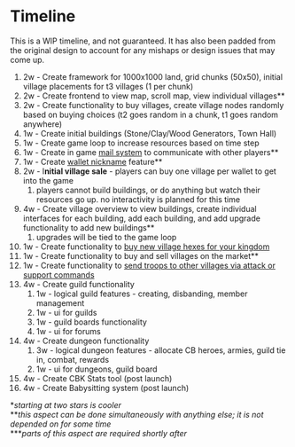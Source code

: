 # Timeline

This is a WIP timeline, and not guaranteed. It has also been padded from the original design to account for any mishaps or design issues that may come up.

1. 2w - Create framework for 1000x1000 land, grid chunks \(50x50\), initial village placements for t3 villages \(1 per chunk\)
2. 2w - Create frontend to view map, scroll map, view individual villages\*\*
3. 2w - Create functionality to buy villages, create village nodes randomly  based on buying choices \(t2 goes random in a chunk, t1 goes random anywhere\)
4. 1w - Create initial buildings \(Stone/Clay/Wood Generators, Town Hall\)
5. 1w - Create game loop to increase resources based on time step
6. 1w - Create in game [mail system](mail-system.md) to communicate with other players\*\*
7. 1w - Create [wallet nickname](wallet-nicknames.md) feature\*\*
8. 2w - I**nitial village sale** - players can buy one village per wallet to get into the game
   1. players cannot build buildings, or do anything but watch their resources go up. no interactivity is planned for this time
9. 4w - Create village overview to view buildings, create individual interfaces for each building, add each building, and add upgrade functionality to add new buildings\*\*
   1. upgrades will be tied to the game loop
10. 1w - Create functionality to [buy new village hexes for your kingdom](../the-world/villages/buildings.md#church)
11. 1w - Create functionality to buy and sell villages on the market\*\*
12. 1w - Create functionality to [send troops to other villages via attack or support commands](../the-world/villages/buildings.md#rally-point)
13. 4w - Create guild functionality
    1. 1w - logical guild features - creating, disbanding, member management
    2. 1w - ui for guilds
    3. 1w - guild boards functionality
    4. 1w - ui for forums
14. 4w - Create dungeon functionality
    1. 3w - logical dungeon features - allocate CB heroes, armies, guild tie in, combat, rewards
    2. 1w - ui for dungeons, guild board
15. 4w - Create CBK Stats tool \(post launch\)
16. 4w - Create Babysitting system \(post launch\)

\*_starting at two stars is cooler_  
\*\*_this aspect can be done simultaneously with anything else; it is not depended on for some time_  
\*\*\*_parts of this aspect are required shortly after_

